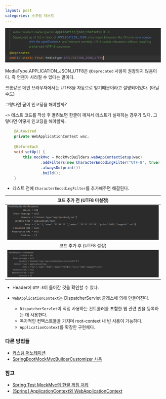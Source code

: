 ```yaml
---
layout: post
categories: 스프링 테스트
---
```


![APPLICATION_JSON_UTF8](/assets/img/UTF8.png)

MediaType.APPLICATION_JSON_UTF8은 `@Deprecated` 사용이 권장되지 않음이다. 즉 언젠가 사라질 수 있다는 말이다. 

크롬같은 메인 브라우저에서는 UTF8을 자동으로 받기때문이라고 설명되어있다. (아닐수도)

그렇다면 굳이 인코딩을 해야할까? 

-> 테스트 코드를 작성 후 돌려보면 한글이 깨져서 테스트가 실패하는 경우가 있다. 그렇다면 어떻게 인코딩을 해야할까. 

```java
    @Autowired
    private WebApplicationContext wac;

    @BeforeEach
    void setUp() {
        this.mockMvc = MockMvcBuilders.webAppContextSetup(wac)
                .addFilters(new CharacterEncodingFilter("UTF-8", true))
                .alwaysDo(print())
                .build();
    }
```
- 테스트 전에 `CharacterEncodingFilter`를 추가해주면 해결된다. 

|코드 추가 전 (UTF8 미설정)|
| :---: |
|![UTF8미설정](/assets/img/UTF8미설정.png)|
|코드 추가 후 (UTF8 설정)|
|![UTF8설정](/assets/img/UTF8설정.png)|

- Header에 `UTF-8`이 들어간 것을 확인할 수 있다. 

- `WebApplicationContext`는 DispatcherServlet 클래스에 의해 만들어진다. 
  - `DispatcherServlet`이 직접 사용하는 컨트롤러를 포함한 웹 관련 빈을 등록하는 데 사용한다. 
  - 독자적인 컨텍스트들을 가지며 root-context 내 빈 사용이 가능하다. 
  - `ApplicationContext`를 확장한 구현체다.


### 다른 방법들 
- [커스텀 어노테이션](https://jehuipark.github.io/spring/boot-2-2-x-mock-mvc-encoding-issue)
- [SpringBootMockMvcBuilderCustomizer 사용](https://pompitzz.github.io/blog/Spring/MockMvc_Encoding.html#%E1%84%8B%E1%85%A8%E1%84%89%E1%85%B5)

### 참고 
- [Spring Test MockMvc의 한글 깨짐 처리](https://velog.io/@lsj8367/Spring-Test-MockMvc%EC%9D%98-%ED%95%9C%EA%B8%80-%EA%B9%A8%EC%A7%90-%EC%B2%98%EB%A6%AC)
- [[Spring] ApplicationContext와 WebApplicationContext](https://kingofbackend.tistory.com/78)

